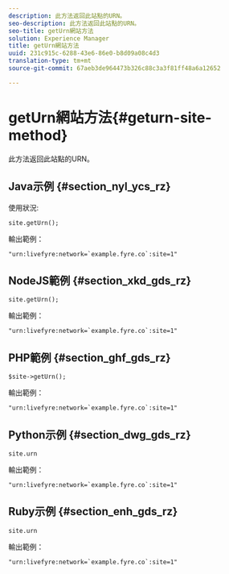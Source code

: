 ```yaml
---
description: 此方法返回此站點的URN。
seo-description: 此方法返回此站點的URN。
seo-title: getUrn網站方法
solution: Experience Manager
title: getUrn網站方法
uuid: 231c915c-6288-43e6-86e0-b8d09a08c4d3
translation-type: tm+mt
source-git-commit: 67aeb3de964473b326c88c3a3f81ff48a6a12652

---
```



# getUrn網站方法{#geturn-site-method}

此方法返回此站點的URN。

## Java示例 {#section_nyl_ycs_rz}

使用狀況:

```
site.getUrn();
```

輸出範例：

```
"urn:livefyre:network=`example.fyre.co`:site=1" 
```

## NodeJS範例 {#section_xkd_gds_rz}

```
site.getUrn(); 
```

輸出範例：

```
"urn:livefyre:network=`example.fyre.co`:site=1" 
```

## PHP範例 {#section_ghf_gds_rz}

```
$site->getUrn(); 
```

輸出範例：

```
"urn:livefyre:network=`example.fyre.co`:site=1" 
```

## Python示例 {#section_dwg_gds_rz}

```
site.urn 
```

輸出範例：

```
"urn:livefyre:network=`example.fyre.co`:site=1" 
```

## Ruby示例 {#section_enh_gds_rz}

```
site.urn 
```

輸出範例：

```
"urn:livefyre:network=`example.fyre.co`:site=1"
```

